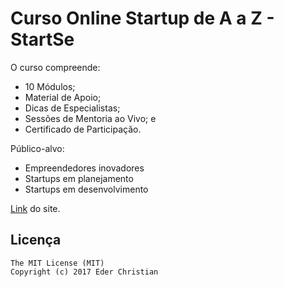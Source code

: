 # Curso Online Startup de A a Z - StartSe

O curso compreende:

 * 10 Módulos;
 * Material de Apoio;
 * Dicas de Especialistas;
 * Sessões de Mentoria ao Vivo; e
 * Certificado de Participação.

Público-alvo:

 * Empreendedores inovadores
 * Startups em planejamento
 * Startups em desenvolvimento

[Link](http://www.ederchristian.com/startupdeaaz/) do site.

## Licença

```
The MIT License (MIT)
Copyright (c) 2017 Eder Christian
```